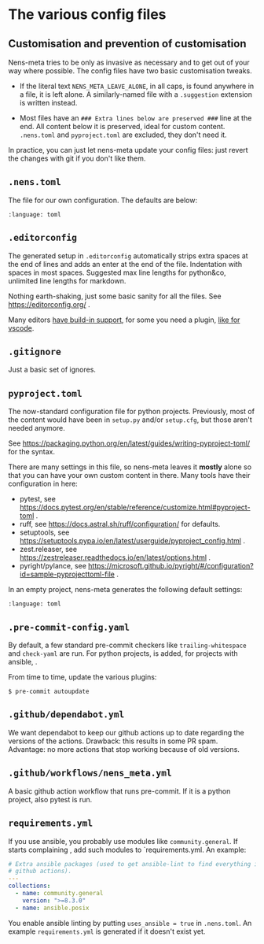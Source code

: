 # The various config files


## Customisation and prevention of customisation

Nens-meta tries to be only as invasive as necessary and to get out of your way where possible. The config files have two basic customisation tweaks.

- If the literal text `NENS_META_LEAVE_ALONE`, in all caps, is found anywhere in a file, it is left alone. A similarly-named file with a `.suggestion` extension is written instead.

- Most files have an `### Extra lines below are preserved ###` line at the end. All content below it is preserved, ideal for custom content. `.nens.toml` and `pyproject.toml` are excluded, they don't need it.

In practice, you can just let nens-meta update your config files: just revert the changes with git if you don't like them.


## `.nens.toml`

The file for our own configuration. The defaults are below:

```{literalinclude} nens_toml_example.toml
:language: toml
```

## `.editorconfig`

The generated setup in `.editorconfig` automatically strips extra spaces at the end of lines and adds an enter at the end of the file. Indentation with spaces in most spaces. Suggested max line lengths for python&co, unlimited line lengths for markdown.

Nothing earth-shaking, just some basic sanity for all the files. See https://editorconfig.org/ .

Many editors [have build-in support](https://editorconfig.org/#pre-installed), for some you need a plugin, [like for vscode](https://marketplace.visualstudio.com/items?itemName=EditorConfig.EditorConfig).


## `.gitignore`

Just a basic set of ignores.


## `pyproject.toml`

The now-standard configuration file for python projects. Previously, most of the content would have been in `setup.py` and/or `setup.cfg`, but those aren't needed anymore.

See https://packaging.python.org/en/latest/guides/writing-pyproject-toml/ for the syntax.

There are many settings in this file, so nens-meta leaves it **mostly** alone so that you can have your own custom content in there. Many tools have their configuration in here:

- pytest, see https://docs.pytest.org/en/stable/reference/customize.html#pyproject-toml .
- ruff, see https://docs.astral.sh/ruff/configuration/ for defaults.
- setuptools, see https://setuptools.pypa.io/en/latest/userguide/pyproject_config.html .
- zest.releaser, see https://zestreleaser.readthedocs.io/en/latest/options.html .
- pyright/pylance, see https://microsoft.github.io/pyright/#/configuration?id=sample-pyprojecttoml-file .

In an empty project, nens-meta generates the following default settings:

```{literalinclude} pyproject_toml_example.toml
:language: toml
```


## `.pre-commit-config.yaml`

By default, a few standard pre-commit checkers like `trailing-whitespace` and `check-yaml` are run. For python projects, [](tools.md#ruff) is added, for projects with ansible, [](tools.md#ansible-lint).

From time to time, update the various plugins:

```console
$ pre-commit autoupdate
```


## `.github/dependabot.yml`

We want dependabot to keep our github actions up to date regarding the versions of the actions. Drawback: this results in some PR spam. Advantage: no more actions that stop working because of old versions.


## `.github/workflows/nens_meta.yml`

A basic github action workflow that runs pre-commit. If it is a python project, also pytest is run.


## `requirements.yml`

If you use ansible, you probably use modules like `community.general`. If [](tools.md#ansible-lint) starts complaining , add such modules to `requirements.yml. An example:

```yaml
# Extra ansible packages (used to get ansible-lint to find everything in
# github actions).
---
collections:
  - name: community.general
    version: ">=8.3.0"
  - name: ansible.posix
```

You enable ansible linting by putting `uses_ansible = true` in `.nens.toml`. An example `requirements.yml` is generated if it doesn't exist yet.

